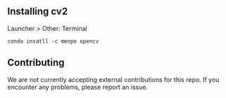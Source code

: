 ## Installing cv2
Launcher > Other: Terminal
```
conda insatll -c menpo opencv
```

## Contributing

We are not currently accepting external contributions for this repo. If you encounter any problems, please report an issue.
